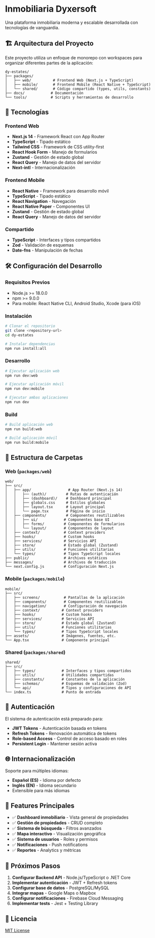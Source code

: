 # Inmobiliaria Dyxersoft

Una plataforma inmobiliaria moderna y escalable desarrollada con tecnologías de vanguardia.

## 🏗️ Arquitectura del Proyecto

Este proyecto utiliza un enfoque de monorepo con workspaces para organizar diferentes partes de la aplicación:

```
dy-estates/
├── packages/
│   ├── web/          # Frontend Web (Next.js + TypeScript)
│   ├── mobile/       # Frontend Mobile (React Native + TypeScript)
│   └── shared/       # Código compartido (types, utils, constants)
├── docs/            # Documentación
└── tools/           # Scripts y herramientas de desarrollo
```

## 🚀 Tecnologías

### Frontend Web
- **Next.js 14** - Framework React con App Router
- **TypeScript** - Tipado estático
- **Tailwind CSS** - Framework de CSS utility-first
- **React Hook Form** - Manejo de formularios
- **Zustand** - Gestión de estado global
- **React Query** - Manejo de datos del servidor
- **Next-intl** - Internacionalización

### Frontend Mobile
- **React Native** - Framework para desarrollo móvil
- **TypeScript** - Tipado estático
- **React Navigation** - Navegación
- **React Native Paper** - Componentes UI
- **Zustand** - Gestión de estado global
- **React Query** - Manejo de datos del servidor

### Compartido
- **TypeScript** - Interfaces y tipos compartidos
- **Zod** - Validación de esquemas
- **Date-fns** - Manipulación de fechas

## 🛠️ Configuración del Desarrollo

### Requisitos Previos
- Node.js >= 18.0.0
- npm >= 9.0.0
- Para mobile: React Native CLI, Android Studio, Xcode (para iOS)

### Instalación

```bash
# Clonar el repositorio
git clone <repository-url>
cd dy-estates

# Instalar dependencias
npm run install:all
```

### Desarrollo

```bash
# Ejecutar aplicación web
npm run dev:web

# Ejecutar aplicación móvil
npm run dev:mobile

# Ejecutar ambas aplicaciones
npm run dev
```

### Build

```bash
# Build aplicación web
npm run build:web

# Build aplicación móvil
npm run build:mobile
```

## 📁 Estructura de Carpetas

### Web (`packages/web`)
```
web/
├── src/
│   ├── app/                 # App Router (Next.js 14)
│   │   ├── (auth)/         # Rutas de autenticación
│   │   ├── (dashboard)/    # Dashboard principal
│   │   ├── globals.css     # Estilos globales
│   │   ├── layout.tsx      # Layout principal
│   │   └── page.tsx        # Página de inicio
│   ├── components/         # Componentes reutilizables
│   │   ├── ui/            # Componentes base UI
│   │   ├── forms/         # Componentes de formularios
│   │   └── layout/        # Componentes de layout
│   ├── context/           # Context providers
│   ├── hooks/             # Custom hooks
│   ├── services/          # Servicios API
│   ├── store/             # Estado global (Zustand)
│   ├── utils/             # Funciones utilitarias
│   └── types/             # Tipos TypeScript locales
├── public/                # Archivos estáticos
├── messages/              # Archivos de traducción
└── next.config.js         # Configuración Next.js
```

### Mobile (`packages/mobile`)
```
mobile/
├── src/
│   ├── screens/           # Pantallas de la aplicación
│   ├── components/        # Componentes reutilizables
│   ├── navigation/        # Configuración de navegación
│   ├── context/          # Context providers
│   ├── hooks/            # Custom hooks
│   ├── services/         # Servicios API
│   ├── store/            # Estado global (Zustand)
│   ├── utils/            # Funciones utilitarias
│   └── types/            # Tipos TypeScript locales
├── assets/               # Imágenes, fuentes, etc.
└── App.tsx               # Componente principal
```

### Shared (`packages/shared`)
```
shared/
├── src/
│   ├── types/            # Interfaces y tipos compartidos
│   ├── utils/            # Utilidades compartidas
│   ├── constants/        # Constantes de la aplicación
│   ├── schemas/          # Esquemas de validación (Zod)
│   └── api/              # Tipos y configuraciones de API
└── index.ts              # Punto de entrada
```

## 🔐 Autenticación

El sistema de autenticación está preparado para:
- **JWT Tokens** - Autenticación basada en tokens
- **Refresh Tokens** - Renovación automática de tokens
- **Role-based Access** - Control de acceso basado en roles
- **Persistent Login** - Mantener sesión activa

## 🌐 Internacionalización

Soporte para múltiples idiomas:
- **Español (ES)** - Idioma por defecto
- **Inglés (EN)** - Idioma secundario
- Extensible para más idiomas

## 📱 Features Principales

- ✅ **Dashboard inmobiliario** - Vista general de propiedades
- ✅ **Gestión de propiedades** - CRUD completo
- ✅ **Sistema de búsqueda** - Filtros avanzados
- ✅ **Mapa interactivo** - Visualización geográfica
- ✅ **Sistema de usuarios** - Roles y permisos
- ✅ **Notificaciones** - Push notifications
- ✅ **Reportes** - Analytics y métricas

## 🚀 Próximos Pasos

1. **Configurar Backend API** - Node.js/TypeScript o .NET Core
2. **Implementar autenticación** - JWT + Refresh tokens
3. **Configurar base de datos** - PostgreSQL/MySQL
4. **Integrar mapas** - Google Maps o Mapbox
5. **Configurar notificaciones** - Firebase Cloud Messaging
6. **Implementar tests** - Jest + Testing Library

## 📄 Licencia

[MIT License](LICENSE)

